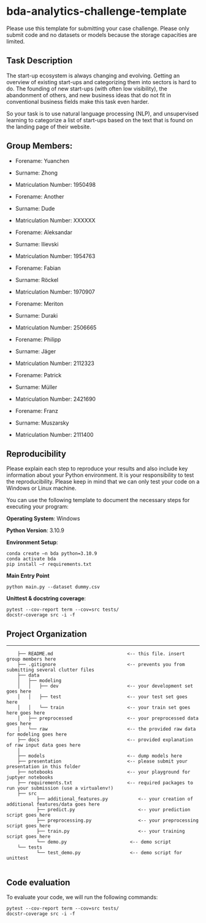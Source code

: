 # bda-analytics-challenge-template  

Please use this template for submitting your case challenge. 
Please only submit code and no datasets or models because the storage capacities are limited.

## Task Description
The start-up ecosystem is always changing and evolving. Getting an overview of existing start-ups and categorizing them into sectors is hard to do. The founding of new start-ups (with often low visibility), the abandonment of others, and new business ideas that do not fit in conventional business fields make this task even harder.

So your task is to use natural language processing (NLP), and unsupervised learning to categorize a list of start-ups based on the text that is found on the landing page of their website.

## Group Members: 
- Forename: Yuanchen
- Surname: Zhong
- Matriculation Number: 1950498

- Forename: Another
- Surname: Dude
- Matriculation Number: XXXXXX

- Forename: Aleksandar
- Surname: Ilievski
- Matriculation Number: 1954763

- Forename: Fabian
- Surname: Röckel
- Matriculation Number: 1970907

- Forename: Meriton
- Surname: Duraki
- Matriculation Number: 2506665

- Forename: Philipp
- Surname: Jäger
- Matriculation Number: 2112323

- Forename: Patrick
- Surname: Müller
- Matriculation Number: 2421690

- Forename: Franz   
- Surname: Muszarsky
- Matriculation Number: 2111400


## Reproducibility
Please explain each step to reproduce your results and also include key information about your Python environment. 
It is your responsibility to test the reproducibility. Please keep in mind that we can only test your code on a 
Windows or Linux machine. 

You can use the following template to document the necessary steps for executing your program:

**Operating System**: Windows

**Python Version**: 3.10.9

**Environment Setup**: 
````
conda create –n bda python=3.10.9
conda activate bda
pip install –r requirements.txt
````

**Main Entry Point**
````
python main.py --dataset dummy.csv
````

**Unittest & docstring coverage**:
````
pytest --cov-report term --cov=src tests/
docstr-coverage src -i -f
````  


## Project Organization
------------
```
    ├── README.md 							<-- this file. insert group members here
    ├── .gitignore 						    <-- prevents you from submitting several clutter files
    ├── data
    │   ├── modeling
    │   │   ├── dev 						<-- your development set goes here
    │   │   ├── test 						<-- your test set goes here
    │   │   └── train 						<-- your train set goes here goes here
    │   ├── preprocessed 					<-- your preprocessed data goes here
    │   └── raw								<-- the provided raw data for modeling goes here
    ├── docs								<-- provided explanation of raw input data goes here
    │
    ├── models								<-- dump models here
    ├── presentation                        <-- please submit your presentation in this folder
    ├── notebooks							<-- your playground for juptyer notebooks
    ├── requirements.txt 					<-- required packages to run your submission (use a virtualenv!)
    ├── src
           ├── additional_features.py 			<-- your creation of additional features/data goes here
           ├── predict.py 						<-- your prediction script goes here
           ├── preprocessing.py 				<-- your preprocessing script goes here
           ├── train.py 						<-- your training script goes here
           └── demo.py                       <-- demo script
    └── tests
           └── test_demo.py                  <-- demo script for unittest                
	
```
## Code evaluation

To evaluate your code, we will run the following commands:

````
pytest --cov-report term --cov=src tests/
docstr-coverage src -i -f
````
